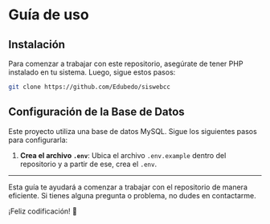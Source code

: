 # Guía de uso

## Instalación

Para comenzar a trabajar con este repositorio, asegúrate de tener PHP instalado en tu sistema. Luego, sigue estos pasos:

```bash
git clone https://github.com/Edubedo/siswebcc
```

## Configuración de la Base de Datos

Este proyecto utiliza una base de datos MySQL. Sigue los siguientes pasos para configurarla:

1. **Crea el archivo `.env`**: Ubica el archivo `.env.example` dentro del repositorio y a partir de ese, crea el `.env`.

---

Esta guía te ayudará a comenzar a trabajar con el repositorio de manera eficiente. Si tienes alguna pregunta o problema, no dudes en contactarme.

¡Feliz codificación! 🚀

